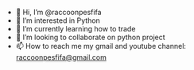 - 👋 Hi, I’m @raccoonpesfifa
- 👀 I’m interested in Python
- 🌱 I’m currently learning how to trade
- 💞️ I’m looking to collaborate on python project
- 📫 How to reach me my gmail and youtube channel: raccoonpesfifa@gmail.com

<!---
raccoonpesfifa/raccoonpesfifa is a ✨ special ✨ repository because its `README.md` (this file) appears on your GitHub profile.
You can click the Preview link to take a look at your changes.
--->
